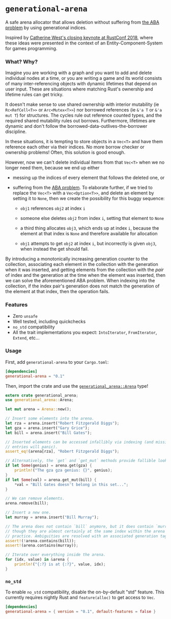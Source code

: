 # `generational-arena`

A safe arena allocator that allows deletion without suffering from [the ABA
problem](https://en.wikipedia.org/wiki/ABA_problem) by using generational
indices.

Inspired by [Catherine West's closing keynote at RustConf
2018](http://rustconf.com/program.html#closingkeynote), where these ideas
were presented in the context of an Entity-Component-System for games
programming.

### What? Why?

Imagine you are working with a graph and you want to add and delete individual
nodes at a time, or you are writing a game and its world consists of many
inter-referencing objects with dynamic lifetimes that depend on user
input. These are situations where matching Rust's ownership and lifetime rules
can get tricky.

It doesn't make sense to use shared ownership with interior mutability (ie
`Rc<RefCell<T>>` or `Arc<Mutex<T>>`) nor borrowed references (ie `&'a T` or `&'a
mut T`) for structures. The cycles rule out reference counted types, and the
required shared mutability rules out borrows. Furthermore, lifetimes are dynamic
and don't follow the borrowed-data-outlives-the-borrower discipline.

In these situations, it is tempting to store objects in a `Vec<T>` and have them
reference each other via their indices. No more borrow checker or ownership
problems! Often, this solution is good enough.

However, now we can't delete individual items from that `Vec<T>` when we no
longer need them, because we end up either

* messing up the indices of every element that follows the deleted one, or

* suffering from the [ABA
  problem](https://en.wikipedia.org/wiki/ABA_problem). To elaborate further, if
  we tried to replace the `Vec<T>` with a `Vec<Option<T>>`, and delete an
  element by setting it to `None`, then we create the possibility for this buggy
  sequence:

    * `obj1` references `obj2` at index `i`

    * someone else deletes `obj2` from index `i`, setting that element to `None`

    * a third thing allocates `obj3`, which ends up at index `i`, because the
      element at that index is `None` and therefore available for allocation

    * `obj1` attempts to get `obj2` at index `i`, but incorrectly is given
      `obj3`, when instead the get should fail.

By introducing a monotonically increasing generation counter to the collection,
associating each element in the collection with the generation when it was
inserted, and getting elements from the collection with the *pair* of index and
the generation at the time when the element was inserted, then we can solve the
aforementioned ABA problem. When indexing into the collection, if the index
pair's generation does not match the generation of the element at that index,
then the operation fails.

### Features

* Zero `unsafe`
* Well tested, including quickchecks
* `no_std` compatibility
* All the trait implementations you expect: `IntoIterator`, `FromIterator`,
  `Extend`, etc...

### Usage

First, add `generational-arena` to your `Cargo.toml`:

```toml
[dependencies]
generational-arena = "0.1"
```

Then, import the crate and use the
[`generational_arena::Arena`](./struct.Arena.html) type!

```rust
extern crate generational_arena;
use generational_arena::Arena;

let mut arena = Arena::new();

// Insert some elements into the arena.
let rza = arena.insert("Robert Fitzgerald Diggs");
let gza = arena.insert("Gary Grice");
let bill = arena.insert("Bill Gates");

// Inserted elements can be accessed infallibly via indexing (and missing
// entries will panic).
assert_eq!(arena[rza], "Robert Fitzgerald Diggs");

// Alternatively, the `get` and `get_mut` methods provide fallible lookup.
if let Some(genius) = arena.get(gza) {
    println!("The gza gza genius: {}", genius);
}
if let Some(val) = arena.get_mut(bill) {
    *val = "Bill Gates doesn't belong in this set...";
}

// We can remove elements.
arena.remove(bill);

// Insert a new one.
let murray = arena.insert("Bill Murray");

// The arena does not contain `bill` anymore, but it does contain `murray`, even
// though they are almost certainly at the same index within the arena in
// practice. Ambiguities are resolved with an associated generation tag.
assert!(!arena.contains(bill));
assert!(arena.contains(murray));

// Iterate over everything inside the arena.
for (idx, value) in &arena {
    println!("{:?} is at {:?}", value, idx);
}
```

### `no_std`

To enable `no_std` compatibility, disable the on-by-default "std" feature. This
currently requires nightly Rust and `feature(alloc)` to get access to `Vec`.

```toml
[dependencies]
generational-arena = { version = "0.1", default-features = false }
```
